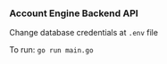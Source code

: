 ### Account Engine Backend API

Change database credentials at `.env` file

To run:
`go run main.go`